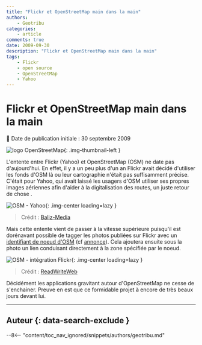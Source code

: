 ```yaml
---
title: "Flickr et OpenStreetMap main dans la main"
authors:
    - Geotribu
categories:
    - article
comments: true
date: 2009-09-30
description: "Flickr et OpenStreetMap main dans la main"
tags:
    - Flickr
    - open source
    - OpenStreetMap
    - Yahoo
---
```


# Flickr et OpenStreetMap main dans la main

:calendar: Date de publication initiale : 30 septembre 2009

![logo OpenStreetMap](https://cdn.geotribu.fr/img/logos-icones/OpenStreetMap/Openstreetmap.png "logo OpenStreetMap"){: .img-thumbnail-left }

L'entente entre Flickr (Yahoo) et OpenStreetMap (OSM) ne date pas d'aujourd'hui. En effet, il y a un peu plus d'un an Flickr avait décidé d'utiliser les fonds d'OSM là ou leur cartographie n'était pas suffisamment précise. C'était pour Yahoo, qui avait laissé les usagers d'OSM utiliser ses propres images aériennes afin d'aider à la digitalisation des routes, un juste retour de chose .

![OSM - Yahoo](http://baliz-geospatial.com/images/mediatheque/2008-08/yahoo-osm.jpg "OSM - Yahoo"){: .img-center loading=lazy }

> Crédit : [Baliz-Media](http://media.baliz-geospatial.com/fr/blogue/flickr-de-yahoo-fait-appel-aux-donnees-OpenStreetMap)

Mais cette entente vient de passer à la vitesse supérieure puisqu'il est dorénavant possible de tagger les photos publiées sur Flickr avec un [identifiant de noeud d'OSM](https://wiki.openstreetmap.org/wiki/FR:Elements) (cf [annonce](http://code.flickr.com/blog/2009/09/28/thats-maybe-a-bit-too-dorky-even-for-us/)). Cela ajoutera ensuite sous la photo un lien conduisant directement à la zone spécifiée par le noeud.

![OSM - intégration Flickr](https://cdn.geotribu.fr/img/articles-blog-rdp/articles/2009/osm_flickr_integration.jpg "OSM - intégration Flickr"){: .img-center loading=lazy }

> Crédit : [ReadWriteWeb](http://www.readwriteweb.com/archives/flickr_now_supports_openstreetmap_tags.php)

Décidément les applications gravitant autour d'OpenStreetMap ne cesse de s'enchainer. Preuve en est que ce formidable projet à encore de très beaux jours devant lui.

----

## Auteur {: data-search-exclude }

--8<-- "content/toc_nav_ignored/snippets/authors/geotribu.md"

